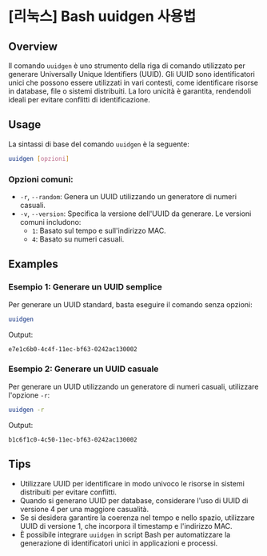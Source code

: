 # [리눅스] Bash uuidgen 사용법

## Overview
Il comando `uuidgen` è uno strumento della riga di comando utilizzato per generare Universally Unique Identifiers (UUID). Gli UUID sono identificatori unici che possono essere utilizzati in vari contesti, come identificare risorse in database, file o sistemi distribuiti. La loro unicità è garantita, rendendoli ideali per evitare conflitti di identificazione.

## Usage
La sintassi di base del comando `uuidgen` è la seguente:

```bash
uuidgen [opzioni]
```

### Opzioni comuni:
- `-r`, `--random`: Genera un UUID utilizzando un generatore di numeri casuali.
- `-v`, `--version`: Specifica la versione dell'UUID da generare. Le versioni comuni includono:
  - `1`: Basato sul tempo e sull'indirizzo MAC.
  - `4`: Basato su numeri casuali.

## Examples
### Esempio 1: Generare un UUID semplice
Per generare un UUID standard, basta eseguire il comando senza opzioni:

```bash
uuidgen
```

Output:
```
e7e1c6b0-4c4f-11ec-bf63-0242ac130002
```

### Esempio 2: Generare un UUID casuale
Per generare un UUID utilizzando un generatore di numeri casuali, utilizzare l'opzione `-r`:

```bash
uuidgen -r
```

Output:
```
b1c6f1c0-4c50-11ec-bf63-0242ac130002
```

## Tips
- Utilizzare UUID per identificare in modo univoco le risorse in sistemi distribuiti per evitare conflitti.
- Quando si generano UUID per database, considerare l'uso di UUID di versione 4 per una maggiore casualità.
- Se si desidera garantire la coerenza nel tempo e nello spazio, utilizzare UUID di versione 1, che incorpora il timestamp e l'indirizzo MAC.
- È possibile integrare `uuidgen` in script Bash per automatizzare la generazione di identificatori unici in applicazioni e processi.